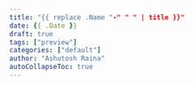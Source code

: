 ```yaml
---
title: "{{ replace .Name "-" " " | title }}"
date: {{ .Date }}
draft: true
tags: ["preview"]
categories: ["default"]
author: "Ashutosh Raina"
autoCollapseToc: true
---
```


